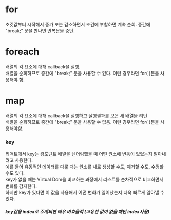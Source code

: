 # for
초깃값부터 시작해서 증가 또는 감소하면서 조건에 부합하면 계속 순회.
중간에 "break;" 문을 만나면 반복문을 중단.

# foreach
배열의 각 요소에 대해 callback을 실행.<br>
배열을 순회하므로 중간에 "break;" 문을 사용할 수 없다. 이런 경우라면 for( )문을 사용해야 함.

# map
배열의 각 요소에 대해 callback을 실행하고 실행결과를 모은 새 배열을 리턴<br>
배열을 순회하므로 중간에 "break;" 문을 사용할 수 없음. 이런 경우라면 for( )문을 사용해야함.

### key
리액트에서 key는 컴포넌트 배열을 렌더링했을 때 어떤 원소에 변동이 있었는지 알아내려고 사용한다.</br>
예를 들어 유동적인 데이터를 다룰 때는 원소를 새로 생성할 수도, 제거할 수도, 수정할 수도 있다.</br>
key가 없을 때는 Virtual Dom을 비교하는 과정에서 리스트를 순차적으로 비교하면서 변화를 감지한다. </br>
하지만 key가 있다면 이 값을 사용해서 어떤 변화가 일어났는지 더욱 빠르게 알아낼 수 있다. 
##### key값을 index로 주게되면 매우 비효율적 (고유한 값이 없을 때만 index사용)
